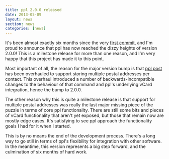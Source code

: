 ```yaml
---
title: ppl 2.0.0 released
date: 2013-05-09
layout: news
section: news
categories: [news]
---
```


It's been almost exactly six months since the very [first
commit](https://github.com/h2s/ppl/commit/e45917e06afd255271bad51ce216642e7277ce86),
and I'm proud to announce that ppl has now reached the dizzy heights of version
2.0.0! This is a milestone release for more than one reason, and I'm very happy
that this project has made it to this point.

Most important of all, the reason for the major version bump is that [ppl
post](/documentation/commands/post) has been overhauled to support storing
multiple postal addresses per contact. This overhaul introduced a number of
backwards-incompatible changes to the behaviour of that command and ppl's
underlying vCard integration, hence the bump to 2.0.0.

The other reason why this is quite a milestone release is that support for
multiple postal addresses was really the last major missing piece of the puzzle
in terms of core ppl functionality. There are still some bits and pieces of
vCard functionality that aren't yet exposed, but those that remain now are
mostly edge cases. It's satisfying to see ppl approach the functionality goals I
had for it when I started.

This is by no means the end of the development process. There's a long way to go
still in terms of ppl's flexibility for integration with other software. In the
meantime, this version represents a big step forward, and the culmination of six
months of hard work.


